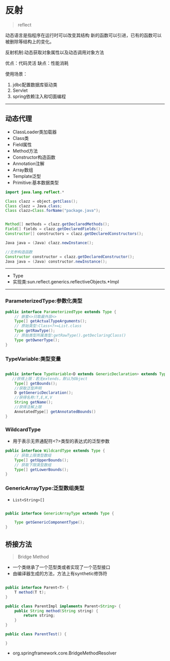 
# 反射
> reflect

动态语言是指程序在运行时可以改变其结构
新的函数可以引进，已有的函数可以被删除等结构上的变化。

反射机制:动态获取对象属性以及动态调用对象方法

优点：代码灵活
缺点：性能消耗

使用场景：
1. jdbc配置数据库驱动类
2. Servlet
3. spring依赖注入和切面编程

---
## 动态代理

- ClassLoader类加载器
- Class类
- Field属性
- Method方法
- Constructor构造函数
- Annotation注解
- Array数组
- Template泛型
- Primitive:基本数据类型


```java
import java.lang.reflect.*

Class clazz = object.getClass();
Class clazz = Java.class;
Class clazz=Class.forName("package.java");


Method[] methods = clazz.getDeclaredMethods();
Field[] fields = clazz.getDeclaredFields();
Constructor[] constructors = clazz.getDeclaredConstructors();

Java java = (Java) clazz.newInstance();

//无参构造函数
Constructor constructor = clazz.getDeclaredConstructor();
Java java = (Java) constructor.newInstance();

```

---

- Type
- 实现类:sun.reflect.generics.reflectiveObjects.*Impl

---
### ParameterizedType:参数化类型
```java
public interface ParameterizedType extends Type {
    // 嵌套<>只取最外层<>
    Type[] getActualTypeArguments();
    // 原始类型:Class<?>=List.class
    Type getRawType();
    // 原始类型所属类型:getRawType().getDeclaringClass()
    Type getOwnerType();
}
```


### TypeVariable:类型变量
```java

public interface TypeVariable<D extends GenericDeclaration> extends Type {
   //获得上限：若无extends，默认为Object
    Type[] getBounds();
    //获取泛型声明
    D getGenericDeclaration();
    //获得名称:T,E,K,V
    String getName();
    //获得注解上限
    AnnotatedType[] getAnnotatedBounds()
}

```


### WildcardType
- 用于表示无界通配符<?>类型的表达式的泛型参数
```java
public interface WildcardType extends Type {
    // 获取上限类型数组
    Type[] getUpperBounds();
    // 获取下限类型数组
    Type[] getLowerBounds();
}
```
### GenericArrayType:泛型数组类型
- `List<String>[]`
```java

public interface GenericArrayType extends Type {

    Type getGenericComponentType();
}
```







## 桥接方法
> Bridge Method
- 一个类继承了一个范型类或者实现了一个范型接口
- 由编译器生成的方法，方法上有synthetic修饰符
```java

public interface Parent<T> {
    T method(T t);
}

public class ParentImpl implements Parent<String> {
    public String method(String string) {
        return string;
    }
}

public class ParentTest() {

}


```
- org.springframework.core.BridgeMethodResolver